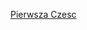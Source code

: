 [Pierwsza Czesc](https://htmlpreview.github.io/?https://github.com/209450/iislabpio_209450/blob/iota/iotaPIO.html)